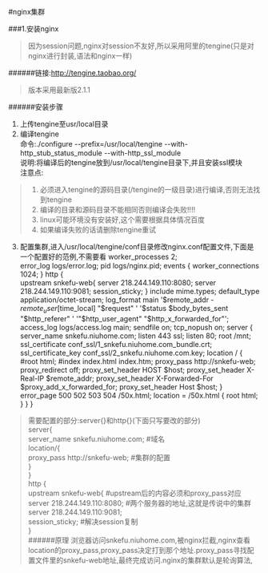 #nginx集群

###1.安装nginx

>因为session问题,nginx对session不友好,所以采用阿里的tengine(只是对nginx进行封装,语法和nginx一样)  

######链接:http://tengine.taobao.org/
>版本采用最新版2.1.1

######安装步骤
1. 上传tengine至usr/local目录  
2. 编译tengine  
命令:./configure --prefix=/usr/local/tengine --with-http_stub_status_module --with-http_ssl_module  
说明:将编译后的tengine放到/usr/local/tengine目录下,并且安装ssl模块  
注意点:  
>1. 必须进入tengine的源码目录(/tengine的一级目录)进行编译,否则无法找到tengine  
>2. 编译的目录和源码目录不能相同否则编译会失败!!!!  
>3. linux可能环境没有安装好,这个需要根据具体情况百度  
>4. 如果编译失败的话请删除tengine重试
3. 配置集群,进入/usr/local/tengine/conf目录修改nginx.conf配置文件,下面是一个配置好的范例,不需要看
        worker_processes  2;  
        error_log  logs/error.log;
        pid        logs/nginx.pid;
        events {
            worker_connections  1024;
        }
        http {  
            upstream snkefu-web{
                server 218.244.149.110:8080;
                server 218.244.149.110:9081;
	            session_sticky;
        }
	    include       mime.types;
        default_type  application/octet-stream;
        log_format main  '$remote_addr - $remote_user [$time_local] "$request" '
                         '$status $body_bytes_sent "$http_referer" '
                         '"$http_user_agent" "$http_x_forwarded_for"';
        access_log  logs/access.log  main;
        sendfile       on;
        tcp_nopush     on;
        server {
            server_name snkefu.niuhome.com;
            listen 443 ssl;
            listen 80;
            root /mnt;	
            ssl_certificate conf_ssl/1_snkefu.niuhome.com_bundle.crt;
            ssl_certificate_key conf_ssl/2_snkefu.niuhome.com.key;
            location / {
                #root   html;
                #index  index.html index.htm;
	            proxy_pass http://snkefu-web;
        	    proxy_redirect off;
        	    proxy_set_header HOST $host;
        	    proxy_set_header X-Real-IP $remote_addr;
        	    proxy_set_header X-Forwarded-For $proxy_add_x_forwarded_for;
        	    proxy_set_header Host $host;
                }
                error_page   500 502 503 504  /50x.html;
                location = /50x.html {
                    root   html;
                }
            }
        }

>需要配置的部分:server{}和http{}(下面只写要改的部分)  
server{  
    server_name snkefu.niuhome.com;  #域名  
    location/{  
        proxy_pass http://snkefu-web; #集群的配置  
    }  
}  
http {  
    upstream snkefu-web{  #upstream后的内容必须和proxy_pass对应
        server 218.244.149.110:8080; #两个服务器的地址,这就是传说中的集群  
        server 218.244.149.110:9081;  
        session_sticky; #解决session复制  
}  
######原理
浏览器访问snkefu.niuhome.com,被nginx拦截,nginx查看location的proxy_pass,proxy_pass决定打到那个地址.proxy_pass寻找配置文件里的snkefu-web地址,最终完成访问.nginx的集群默认是轮询算法,






